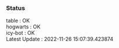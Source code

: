 ### Status


table : OK  
hogwarts : OK  
icy-bot : OK  
Latest Update : 2022-11-26 15:07:39.423874
